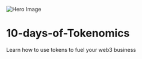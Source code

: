 ![Hero Image](https://github.com/Web3-courses/10-days-of-Tokenomics/blob/main/Ethereum%20-%20Python.png)
# 10-days-of-Tokenomics
Learn how to use tokens to fuel your web3 business
